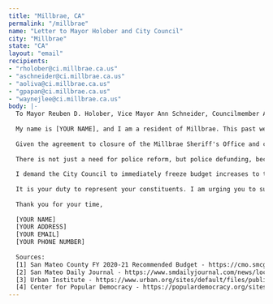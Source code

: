 ```yaml
---
title: "Millbrae, CA"
permalink: "/millbrae"
name: "Letter to Mayor Holober and City Council"
city: "Millbrae"
state: "CA"
layout: "email"
recipients:
- "rholober@ci.millbrae.ca.us"
- "aschneider@ci.millbrae.ca.us"
- "aoliva@ci.millbrae.ca.us"
- "gpapan@ci.millbrae.ca.us"
- "waynejlee@ci.millbrae.ca.us"
body: |-
  To Mayor Reuben D. Holober, Vice Mayor Ann Schneider, Councilmember Anne Oliva, Councilmember Gina Papan, and Councilmember Wayne Lee,
  
  My name is [YOUR NAME], and I am a resident of Millbrae. This past week, our nation and community have been gripped by protests calling for an end to racism and anti-Blackness and a complete overhaul in our approach to criminal justice in America. I am demanding real change be made to the way this city allocates its resources.
  
  Given the agreement to closure of the Millbrae Sheriff's Office and contract with the San Mateo County Sheriff's Office, it is your responsibility to advocate for change within the SMCSO, an institution that continues to perpetuate systemic racism. The San Mateo County Sheriff's Office's recommended budget for FY 2020-2021 calls for a $10.6 million dollar increase [1]. This comes during a year when Millbrae's spending is "projected to reach $32.1 million in the upcoming budget, despite cutting spending in the Department of Public Works from $10.4 million in the current fiscal year to $4.5 million in FY 2020-21" [2].
  
  There is not just a need for police reform, but police defunding, because the underlying culture of the police force is built upon racism and inequity. The average police recruit spends 58 hours learning how to shoot and only 8 hours learning how to de-escalate, according to the results of a 2015 survey by the Police Executive Research Forum. They are not trained or equipped to react to the vast majority of crises. Phillip McHarris, a doctoral candidate focusing on race, argues that we must work towards a reality in which healthcare workers and emergency response teams handle substance abuse, domestic violence, homelessness, and mental health cases. Policies to “improve the police” are not enough, as there is no evidence that implicit bias training or community relations initiatives help with reducing the abuses of policing [3]. We need to re-imagine public safety to prioritize alternatives to conflict rather than defaulting to violence.
  
  I demand the City Council to immediately freeze budget increases to the Millbrae Police Bureau, demilitarize our forces, and reallocate funds from police to behavioral health crisis response and community-led health and safety initiatives. Research shows that a living wage, access to holistic health services and treatment, educational opportunity, and stable housing are far more successful at reducing crime than police or prisons [4].
  
  It is your duty to represent your constituents. I am urging you to support defunding the police for the 2020-2021 fiscal year, so that we can invest more in social programs and resources. We can be a beacon for other cities to follow if only we have the courage to change.
  
  Thank you for your time,
  
  [YOUR NAME]
  [YOUR ADDRESS]
  [YOUR EMAIL]
  [YOUR PHONE NUMBER]
  
  Sources:
  [1] San Mateo County FY 2020-21 Recommended Budget - https://cmo.smcgov.org/sites/cmo.smcgov.org/files/documents/files/FY%202020-21%20Recommended%20Budget_0.pdf
  [2] San Mateo Daily Journal - https://www.smdailyjournal.com/news/local/millbrae-eyes-budget-blow/article_5ea64608-a3b3-11ea-8596-ab4ff9270a49.html
  [3] Urban Institute - https://www.urban.org/sites/default/files/publication/100705/learning_to_build_police-community_trust_3.pdf
  [4] Center for Popular Democracy - https://populardemocracy.org/sites/default/files/Freedom%20To%20Thrive%2C%20Higher%20Res%20Version.pdf
---
```

